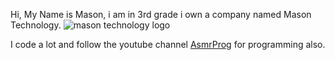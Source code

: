 Hi, My Name is Mason, i am in 3rd grade i own a company named Mason Technology. ![mason technology logo](https://github.com/mhpullen/mhpullen/assets/134152453/981ba8bb-d3cf-4e6e-b921-a006159cd0fe)

I code a lot and follow the youtube channel [AsmrProg](https://www.youtube.com/@Asmrprog) for programming also.
